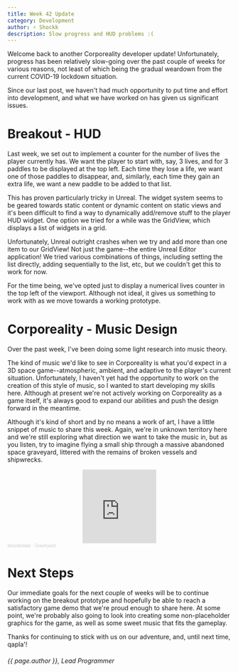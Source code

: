 ```yaml
---
title: Week 42 Update
category: Development
author: ⚡ Shockk
description: Slow progress and HUD problems :(
---
```


Welcome back to another Corporeality developer update! Unfortunately, progress has been relatively slow-going over the past couple of weeks for various reasons, not least of which being the gradual weardown from the current COVID-19 lockdown situation.

Since our last post, we haven't had much opportunity to put time and effort into development, and what we have worked on has given us significant issues.

# Breakout - HUD

Last week, we set out to implement a counter for the number of lives the player currently has. We want the player to start with, say, 3 lives, and for 3 paddles to be displayed at the top left. Each time they lose a life, we want one of those paddles to disappear, and, similarly, each time they gain an extra life, we want a new paddle to be added to that list.

This has proven particularly tricky in Unreal. The widget system seems to be geared towards static content or dynamic content on static views and it's been difficult to find a way to dynamically add/remove stuff to the player HUD widget. One option we tried for a while was the GridView, which displays a list of widgets in a grid.

Unfortunately, Unreal outright crashes when we try and add more than one item to our GridView! Not just the game--the entire Unreal Editor application! We tried various combinations of things, including setting the list directly, adding sequentially to the list, etc, but we couldn't get this to work for now.

For the time being, we've opted just to display a numerical lives counter in the top left of the viewport. Although not ideal, it gives us something to work with as we move towards a working prototype.

# Corporeality - Music Design

Over the past week, I've been doing some light research into music theory.

The kind of music we'd like to see in Corporeality is what you'd expect in a 3D space game--atmospheric, ambient, and adaptive to the player's current situation. Unfortunately, I haven't yet had the opportunity to work on the creation of this style of music, so I wanted to start developing my skills here. Although at present we're not actively working on Corporeality as a game itself, it's always good to expand our abilities and push the design forward in the meantime.

Although it's kind of short and by no means a work of art, I have a little snippet of music to share this week. Again, we're in unknown territory here and we're still exploring what direction we want to take the music in, but as you listen, try to imagine flying a small ship through a massive abandoned space graveyard, littered with the remains of broken vessels and shipwrecks.

<iframe width="33%" height="166" scrolling="no" frameborder="no" allow="autoplay" src="https://w.soundcloud.com/player/?url=https%3A//api.soundcloud.com/tracks/811889194&color=%23ff5500&auto_play=false&hide_related=false&show_comments=true&show_user=true&show_reposts=false&show_teaser=true&visual=true" style="margin-left: auto; margin-right: auto; display: block;"></iframe><div style="font-size: 10px; color: #cccccc;line-break: anywhere;word-break: normal;overflow: hidden;white-space: nowrap;text-overflow: ellipsis; font-family: Interstate,Lucida Grande,Lucida Sans Unicode,Lucida Sans,Garuda,Verdana,Tahoma,sans-serif;font-weight: 100;"><a href="https://soundcloud.com/shockkolate" title="shockkolate" target="_blank" style="color: #cccccc; text-decoration: none;">shockkolate</a> · <a href="https://soundcloud.com/shockkolate/graveyard" title="Graveyard" target="_blank" style="color: #cccccc; text-decoration: none;">Graveyard</a></div>

# Next Steps

Our immediate goals for the next couple of weeks will be to continue working on the breakout prototype and hopefully be able to reach a satisfactory game demo that we're proud enough to share here. At some point, we're probably also going to look into creating some non-placeholder graphics for the game, as well as some sweet music that fits the gameplay.

Thanks for continuing to stick with us on our adventure, and, until next time, qapla'!

###### {{ page.author }}, Lead Programmer
